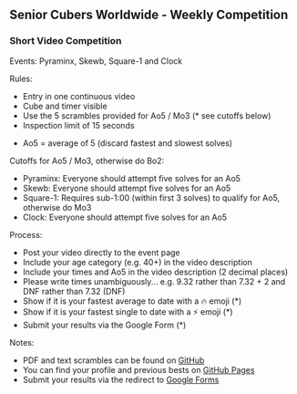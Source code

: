 ## Senior Cubers Worldwide - Weekly Competition

### Short Video Competition

Events: Pyraminx, Skewb, Square-1 and Clock

Rules:
- Entry in one continuous video
- Cube and timer visible
- Use the 5 scrambles provided for Ao5 / Mo3 (* see cutoffs below)
- Inspection limit of 15 seconds

* Ao5 = average of 5 (discard fastest and slowest solves)

Cutoffs for Ao5 / Mo3, otherwise do Bo2:
- Pyraminx: Everyone should attempt five solves for an Ao5 
- Skewb: Everyone should attempt five solves for an Ao5 
- Square-1: Requires sub-1:00 (within first 3 solves) to qualify for Ao5, otherwise do Mo3
- Clock: Everyone should attempt five solves for an Ao5 

Process:
- Post your video directly to the event page
- Include your age category (e.g. 40+) in the video description
- Include your times and Ao5 in the video description (2 decimal places)
- Please write times unambiguously...
  e.g. 9.32 rather than 7.32 + 2 and DNF rather than 7.32 (DNF)
- Show if it is your fastest average to date with a 🔥 emoji (*)
- Show if it is your fastest single to date with a ⚡ emoji (*)
- Submit your results via the Google Form (*)

Notes:

* PDF and text scrambles can be found on [GitHub](https://github.com/Logiqx/scw-comp/tree/master/docs)
* You can find your profile and previous bests on [GitHub Pages](../results.md)
* Submit your results via the redirect to [Google Forms](../submit.html)



<!-- Global site tag (gtag.js) - Google Analytics -->

<script async src="https://www.googletagmanager.com/gtag/js?id=UA-86348435-3"></script>
<script>window.dataLayer = window.dataLayer || []; function gtag() {dataLayer.push(arguments);} gtag('js', new Date()); gtag('config', 'UA-86348435-3');</script>
